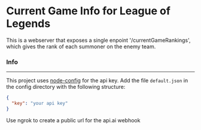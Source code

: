 # Current Game Info for League of Legends
This is a webserver that exposes a single enpoint '/currentGameRankings', which gives the rank of each summoner on the enemy team.

### Info
--- 
This project uses [node-config](https://github.com/lorenwest/node-config) for the api key. Add the file ```default.json``` in the config directory with the following structure:
``` json
{
  "key": "your api key"
}
```

Use ngrok to create a public url for the api.ai webhook
